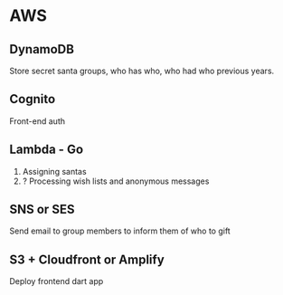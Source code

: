 # AWS

## DynamoDB
Store secret santa groups, who has who, who had who previous years.

## Cognito
Front-end auth

## Lambda - Go
1. Assigning santas
2. ? Processing wish lists and anonymous messages

## SNS or SES
Send email to group members to inform them of who to gift

## S3 + Cloudfront or Amplify
Deploy frontend dart app

